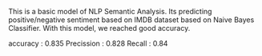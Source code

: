 This is a basic model of NLP Semantic Analysis. Its predicting positive/negative sentiment based on IMDB dataset based on Naive Bayes Classifier.
With this model, we reached good accuracy.  

accuracy : 0.835 
Precission : 0.828
Recall : 0.84
